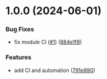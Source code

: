 # 1.0.0 (2024-06-01)


### Bug Fixes

* fix module CI ([#1](https://github.com/alxgb5/react-tsuki/issues/1)) ([884e1f8](https://github.com/alxgb5/react-tsuki/commit/884e1f88f33a3784995e5891539ea3c9dd64f102))


### Features

* add CI and automation ([791e890](https://github.com/alxgb5/react-tsuki/commit/791e89080852ea1a1c7a11c6a2603ce85ac3048b))
